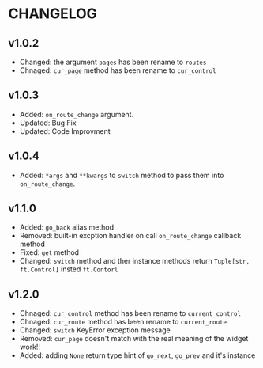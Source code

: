 # CHANGELOG

## v1.0.2

- Changed: the argument `pages` has been rename to `routes`
- Chnaged: `cur_page` method has been rename to `cur_control`

## v1.0.3

- Added: `on_route_change` argument.
- Updated: Bug Fix
- Updated: Code Improvment

## v1.0.4

- Added: `*args` and `**kwargs` to `switch` method to pass them into `on_route_change`.

## v1.1.0

- Added: `go_back` alias method
- Removed: built-in excption handler on call `on_route_change` callback method
- Fixed: `get` method
- Changed: `switch` method and ther instance methods return `Tuple[str, ft.Control]` insted `ft.Contorl`

## v1.2.0

- Chnaged: `cur_control` method has been rename to `current_control`
- Chnaged: `cur_route` method has been rename to `current_route`
- Changed: `switch` KeyError exception message
- Removed: `cur_page` doesn't match with the real meaning of the widget work!!
- Added: adding `None` return type hint of `go_next`, `go_prev` and it's instance